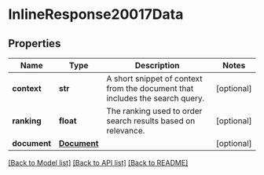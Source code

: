 # InlineResponse20017Data

## Properties
Name | Type | Description | Notes
------------ | ------------- | ------------- | -------------
**context** | **str** | A short snippet of context from the document that includes the search query. | [optional] 
**ranking** | **float** | The ranking used to order search results based on relevance. | [optional] 
**document** | [**Document**](Document.md) |  | [optional] 

[[Back to Model list]](../README.md#documentation-for-models) [[Back to API list]](../README.md#documentation-for-api-endpoints) [[Back to README]](../README.md)

